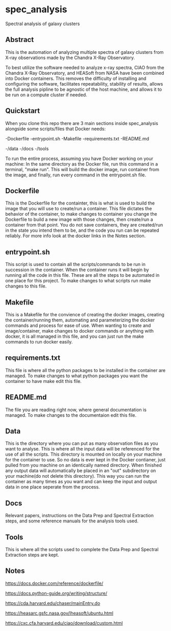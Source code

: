 # spec_analysis
Spectral analysis of galaxy clusters

## Abstract

This is the automation of analyzing multiple spectra of galaxy clusters from X-ray observations made by the Chandra X-Ray Observatory. 

To best utilize the software needed to analyze x-ray spectra, CIAO from the Chandra X-Ray Observatory, and HEASoft from NASA have been combined into Docker containers. This removes the difficulty of installing and configuring the software, facilitates repeatability, stability of results, allows the full analysis pipline to be agnostic of the host machine, and allows it to be run on a compute cluster if needed.

## Quickstart

When you clone this repo there are 3 main sections inside spec_analysis alongside some scripts/files that Docker needs:

-Dockerfile
-entrypoint.sh
-Makefile
-requirements.txt
-README.md

-/data
-/docs
-/tools

To run the entire process, assuming you have Docker working on your machine: In the same directory as the Docker file, run this command in a terminal, "make run". This will build the docker image, run container from the image, and finally, run every command in the entrypoint.sh file.

## Dockerfile
This is the Dockerfile for the containter, this is what is used to build the image that you will use to create/run a container. This file dictates the behavior of the container, to make changes to container you change the Dockerfile to build a new image with those changes, then create/run a container from that point. You do not save containers, they are created/run in the state you intend them to be, and the code you run can be repeated reliably. For more info look at the docker links in the Notes section.

## entrypoint.sh
This script is used to contain all the scripts/commands to be run in succession in the container. When the container runs it will begin by running all the code in this file. These are all the steps to be automated in one place for this project. To make changes to what scripts run make changes to this file.

## Makefile
This is a Makefile for the convience of creating the docker images, creating the container/running them, automating and parameterizing the docker commands and process for ease of use. When wanting to create and image/container, make changes to docker commands or anything with docker, it is all  managed in this file, and you can just run the make commands to run docker easily.

## requirements.txt

This file is where all the python packages to be installed in the container are managed. To make changes to what python packages you want the container to have make edit this file.

## README.md

The file you are reading right now, where general documentation is managed. To make changes to the documentaion edit this file.

## Data

This is the directory where you can put as many observation files as you want to analyse. This is where all the input data will be referenced for the use of all the scripts. This directory is mounted on locally on your machine for the container to use. So no data is ever kept in the Docker contianer, just pulled from you machine on an identically named directory. 
When finished any output data will automatically be placed in an "out" subdirectory on your machine(do not delete this directory). This way you can run the container as many times as you want and can keep the input and output data in one place seperate from the process.

## Docs

Relevant papers, instructions on the Data Prep and Spectral Extraction steps, and some reference manuals for the analysis tools used.

## Tools

This is where all the scripts used to complete the Data Prep and Spectral Extraction steps are kept.

## Notes
https://docs.docker.com/reference/dockerfile/

https://docs.python-guide.org/writing/structure/

https://cda.harvard.edu/chaser/mainEntry.do

https://heasarc.gsfc.nasa.gov/lheasoft/ubuntu.html

https://cxc.cfa.harvard.edu/ciao/download/custom.html
